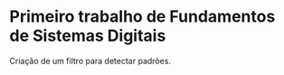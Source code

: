 # Primeiro trabalho de Fundamentos de Sistemas Digitais
Criação de um filtro para detectar padrões.
